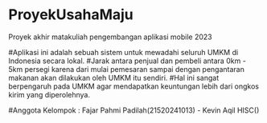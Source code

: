 # ProyekUsahaMaju
Proyek akhir matakuliah pengembangan aplikasi mobile 2023

#Aplikasi ini adalah sebuah sistem untuk mewadahi seluruh UMKM di Indonesia secara lokal. 
#Jarak antara penjual dan pembeli antara 0km - 5km persegi karena dari mulai pemesaran sampai dengan pengantaran makanan akan dilakukan oleh UMKM itu sendiri.
#Hal ini sangat berpengaruh pada UMKM agar mendapatkan keuntungan lebih dari ongkos kirim yang diperolehnya.

#Anggota Kelompok : Fajar Pahmi Padilah(21520241013) - Kevin Aqil HISC()
